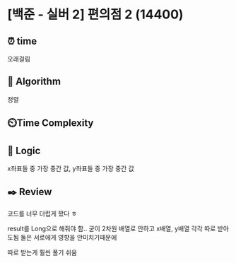 # [백준 - 실버 2] 편의점 2 (14400)
## ⏰ time
오래걸림

## 📌 Algorithm
정렬

## ⏲️Time Complexity

## 📍 Logic
x좌표들 중 가장 중간 값, y좌표들 중 가장 중간 값

## ✒️ Review
코드를 너무 더럽게 짰다 ㅎ

result를 Long으로 해줘야 함.. 굳이 2차원 배열로 안하고 x배열, y배열 각각 따로 받아도됨 둘은 서로에게 영향을 안미치기때문에

따로 받는게 훨씬 풀기 쉬움

